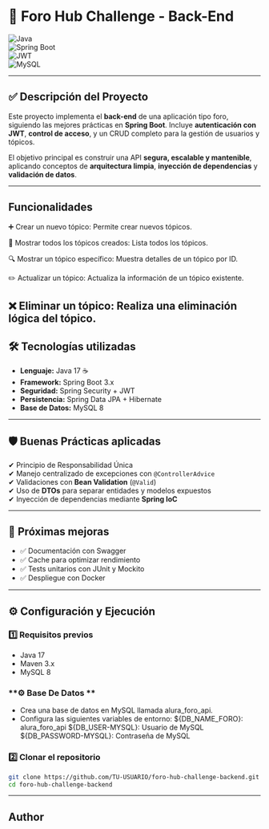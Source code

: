 # 📌 Foro Hub Challenge - Back-End  
![Java](https://img.shields.io/badge/Java-17-007396?style=for-the-badge&logo=java)  
![Spring Boot](https://img.shields.io/badge/Spring%20Boot-3.x-6DB33F?style=for-the-badge&logo=spring)  
![JWT](https://img.shields.io/badge/JWT-Security-black?style=for-the-badge&logo=jsonwebtokens)  
![MySQL](https://img.shields.io/badge/MySQL-8.0-4479A1?style=for-the-badge&logo=mysql)  

---
## ✅ **Descripción del Proyecto**  

Este proyecto implementa el **back-end** de una aplicación tipo foro, siguiendo las mejores prácticas en **Spring Boot**. Incluye **autenticación con JWT**, **control de acceso**, y un CRUD completo para la gestión de usuarios y tópicos.  

El objetivo principal es construir una API **segura, escalable y mantenible**, aplicando conceptos de **arquitectura limpia**, **inyección de dependencias** y **validación de datos**.

---
## **Funcionalidades**
  ➕ Crear un nuevo tópico: Permite crear nuevos tópicos.
  
  📄 Mostrar todos los tópicos creados: Lista todos los tópicos.

  🔍 Mostrar un tópico específico: Muestra detalles de un tópico por ID.
  
  ✏️ Actualizar un tópico: Actualiza la información de un tópico existente.

  ❌ Eliminar un tópico: Realiza una eliminación lógica del tópico.
---
## 🛠 **Tecnologías utilizadas**  
- **Lenguaje:** Java 17 ☕  
- **Framework:** Spring Boot 3.x  
- **Seguridad:** Spring Security + JWT  
- **Persistencia:** Spring Data JPA + Hibernate  
- **Base de Datos:** MySQL 8  

---

## 🛡 **Buenas Prácticas aplicadas**  
✔ Principio de Responsabilidad Única  
✔ Manejo centralizado de excepciones con `@ControllerAdvice`  
✔ Validaciones con **Bean Validation** (`@Valid`)  
✔ Uso de **DTOs** para separar entidades y modelos expuestos  
✔ Inyección de dependencias mediante **Spring IoC**  

---
## 🚀 **Próximas mejoras**
- ✅ Documentación con Swagger
- ✅ Cache para optimizar rendimiento
- ✅ Tests unitarios con JUnit y Mockito
- ✅ Despliegue con Docker

---

## ⚙ **Configuración y Ejecución**  

### **1️⃣ Requisitos previos**  
- Java 17  
- Maven 3.x  
- MySQL 8  

### **⚙️ Base De Datos **

- Crea una base de datos en MySQL llamada alura_foro_api.
- Configura las siguientes variables de entorno:
  ${DB_NAME_FORO}: alura_foro_api
  ${DB_USER-MYSQL}: Usuario de MySQL
  ${DB_PASSWORD-MYSQL}: Contraseña de MySQL


### **2️⃣ Clonar el repositorio**  
```bash
git clone https://github.com/TU-USUARIO/foro-hub-challenge-backend.git
cd foro-hub-challenge-backend
```
---
## **Author**
